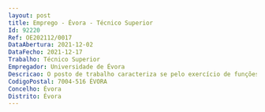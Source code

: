 ```yaml
--- 
layout: post
title: Emprego - Évora - Técnico Superior
Id: 92220
Ref: OE202112/0017
DataAbertura: 2021-12-02
DataFecho: 2021-12-17
Trabalho: Técnico Superior
Empregador: Universidade de Évora
Descricao: O posto de trabalho caracteriza se pelo exercício de funções na carreira geral de técnico superior, tal como descrito no anexo a que se refere o n.º 2 do artigo 88.º da Lei n.º 35 2004, de 20 de junho bem como das seguintes funções e tarefas   Tomada de opções de índole técnica, enquadradas por diretivas ou orientações superiores.  Apoio na curadoria das coleções osteológicas do Laboratório de Antropologia Biológica do Departamento de Biologia (DBIO), Escola de Ciências e Tecnologia (ECT), Universidade de Évora (LAB DBIO ECT), nomeadamente da coleção de esqueletos identificados de Évora e das coleções osteológicas de proveniência arqueológica.  Coordenação de escavações arqueológicas que envolvam o LAB DBIO ECT.  Apoio à gestão e organização do LAB DBIO ECT, promovendo a expansão e gestão da base de dados de digitalizações 3D do laboratório e a atualização do seu  website .  Elaboração de propostas e participação em ações do Programa Educativo do DBIO ECT.
CodigoPostal: 7004-516 ÉVORA
Concelho: Évora
Distrito: Évora
--- 
```

